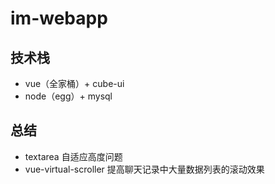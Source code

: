 # im-webapp

## 技术栈

- vue（全家桶）+ cube-ui
- node（egg）+ mysql

## 总结

- textarea 自适应高度问题
- vue-virtual-scroller 提高聊天记录中大量数据列表的滚动效果